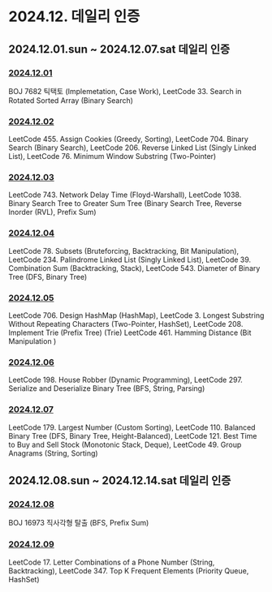 # 2024.12. 데일리 인증

## 2024.12.01.sun ~ 2024.12.07.sat 데일리 인증

### [2024.12.01](https://github.com/jwelyl/daily_certification/blob/main/2024/12/01/24_12_01_daily_certification.md)
BOJ 7682 틱택토 (Implemetation, Case Work), LeetCode 33. Search in Rotated Sorted Array (Binary Search)

### [2024.12.02](https://github.com/jwelyl/daily_certification/blob/main/2024/12/02/24_12_02_daily_certification.md)
LeetCode 455. Assign Cookies (Greedy, Sorting), LeetCode 704. Binary Search (Binary Search), LeetCode 206. Reverse Linked List (Singly Linked List), LeetCode 76. Minimum Window Substring (Two-Pointer)

### [2024.12.03](https://github.com/jwelyl/daily_certification/blob/main/2024/12/03/24_12_03_daily_certification.md)
LeetCode 743. Network Delay Time (Floyd-Warshall), LeetCode 1038. Binary Search Tree to Greater Sum Tree (Binary Search Tree, Reverse Inorder (RVL), Prefix Sum)

### [2024.12.04](https://github.com/jwelyl/daily_certification/blob/main/2024/12/04/24_12_04_daily_certification.md)
LeetCode 78. Subsets (Bruteforcing, Backtracking, Bit Manipulation), LeetCode 234. Palindrome Linked List (Singly Linked List), LeetCode 39. Combination Sum (Backtracking, Stack), LeetCode 543. Diameter of Binary Tree (DFS, Binary Tree)

### [2024.12.05](https://github.com/jwelyl/daily_certification/blob/main/2024/12/05/24_12_05_daily_certification.md)
LeetCode 706. Design HashMap (HashMap), LeetCode 3. Longest Substring Without Repeating Characters (Two-Pointer, HashSet),
LeetCode 208. Implement Trie (Prefix Tree) (Trie) LeetCode 461. Hamming Distance (Bit Manipulation )

### [2024.12.06](https://github.com/jwelyl/daily_certification/blob/main/2024/12/06/24_12_06_daily_certification.md)
LeetCode 198. House Robber (Dynamic Programming), LeetCode 297. Serialize and Deserialize Binary Tree (BFS, String, Parsing)

### [2024.12.07](https://github.com/jwelyl/daily_certification/blob/main/2024/12/07/24_12_07_daily_certification.md)
LeetCode 179. Largest Number (Custom Sorting), LeetCode 110. Balanced Binary Tree (DFS, Binary Tree, Height-Balanced), LeetCode 121. Best Time to Buy and Sell Stock (Monotonic Stack, Deque), LeetCode 49. Group Anagrams (String, Sorting)

## 2024.12.08.sun ~ 2024.12.14.sat 데일리 인증

### [2024.12.08](https://github.com/jwelyl/daily_certification/blob/main/2024/12/08/24_12_08_daily_certification.md)
BOJ 16973 직사각형 탈출 (BFS, Prefix Sum)

### [2024.12.09](https://github.com/jwelyl/daily_certification/blob/main/2024/12/09/24_12_09_daily_certification.md)
LeetCode 17. Letter Combinations of a Phone Number (String, Backtracking), LeetCode 347. Top K Frequent Elements (Priority Queue, HashSet)